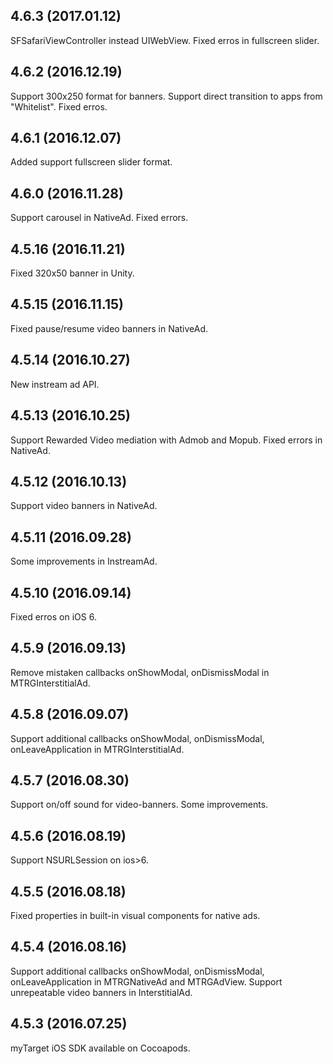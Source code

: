 ## 4.6.3 (2017.01.12)

SFSafariViewController instead UIWebView.
Fixed erros in fullscreen slider.

## 4.6.2 (2016.12.19)

Support 300x250 format for banners.
Support direct transition to apps from "Whitelist".
Fixed erros.

## 4.6.1 (2016.12.07)

Added support fullscreen slider format.

## 4.6.0 (2016.11.28)

Support carousel in NativeAd.
Fixed errors.

## 4.5.16 (2016.11.21)

Fixed 320x50 banner in Unity.

## 4.5.15 (2016.11.15)

Fixed pause/resume video banners in NativeAd.

## 4.5.14 (2016.10.27)

New instream ad API.

## 4.5.13 (2016.10.25)

Support Rewarded Video mediation with Admob and Mopub.
Fixed errors in NativeAd.

## 4.5.12 (2016.10.13)

Support video banners in NativeAd.

## 4.5.11 (2016.09.28)

Some improvements in InstreamAd.

## 4.5.10 (2016.09.14)

Fixed erros on iOS 6.

## 4.5.9 (2016.09.13)

Remove mistaken callbacks onShowModal, onDismissModal in MTRGInterstitialAd.

## 4.5.8 (2016.09.07)

Support additional callbacks onShowModal, onDismissModal, onLeaveApplication in MTRGInterstitialAd.

## 4.5.7 (2016.08.30)

Support on/off sound for video-banners.
Some improvements.

## 4.5.6 (2016.08.19)

Support NSURLSession on ios>6.

## 4.5.5 (2016.08.18)

Fixed properties in built-in visual components for native ads.

## 4.5.4 (2016.08.16)

Support additional callbacks onShowModal, onDismissModal, onLeaveApplication in MTRGNativeAd and MTRGAdView.
Support unrepeatable video banners in InterstitialAd.

## 4.5.3 (2016.07.25)

myTarget iOS SDK available on Cocoapods.
